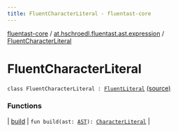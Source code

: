 ```yaml
---
title: FluentCharacterLiteral - fluentast-core
---
```


[fluentast-core](../../index.html) / [at.hschroedl.fluentast.ast.expression](../index.html) / [FluentCharacterLiteral](.)

# FluentCharacterLiteral

`class FluentCharacterLiteral : `[`FluentLiteral`](../-fluent-literal/index.html) [(source)](http://github.com/hschroedl/fluentast/tree/master/core/at.hschroedl.fluentast/ast/expression/CharacterLiteral.kt#L6)

### Functions

| [build](build.html) | `fun build(ast: `[`AST`](https://help.eclipse.org/neon/topic/org.eclipse.jdt.doc.isv/reference/api/org/eclipse/jdt/core/dom/AST.html)`): `[`CharacterLiteral`](https://help.eclipse.org/neon/topic/org.eclipse.jdt.doc.isv/reference/api/org/eclipse/jdt/core/dom/CharacterLiteral.html) |

